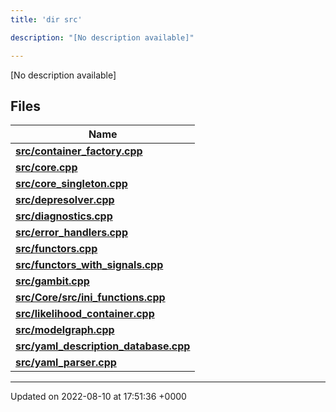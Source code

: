 ```yaml
---
title: 'dir src'

description: "[No description available]"

---
```







[No description available]

## Files

| Name           |
| -------------- |
| **[src/container_factory.cpp](/documentation/code/gambit_2-2/files/container__factory_8cpp/#file-container-factory.cpp)**  |
| **[src/core.cpp](/documentation/code/gambit_2-2/files/core_8cpp/#file-core.cpp)**  |
| **[src/core_singleton.cpp](/documentation/code/gambit_2-2/files/core__singleton_8cpp/#file-core-singleton.cpp)**  |
| **[src/depresolver.cpp](/documentation/code/gambit_2-2/files/depresolver_8cpp/#file-depresolver.cpp)**  |
| **[src/diagnostics.cpp](/documentation/code/gambit_2-2/files/diagnostics_8cpp/#file-diagnostics.cpp)**  |
| **[src/error_handlers.cpp](/documentation/code/gambit_2-2/files/error__handlers_8cpp/#file-error-handlers.cpp)**  |
| **[src/functors.cpp](/documentation/code/gambit_2-2/files/functors_8cpp/#file-functors.cpp)**  |
| **[src/functors_with_signals.cpp](/documentation/code/gambit_2-2/files/functors__with__signals_8cpp/#file-functors-with-signals.cpp)**  |
| **[src/gambit.cpp](/documentation/code/gambit_2-2/files/gambit_8cpp/#file-gambit.cpp)**  |
| **[src/Core/src/ini_functions.cpp](/documentation/code/gambit_2-2/files/core_2src_2ini__functions_8cpp/#file-core/src/ini-functions.cpp)**  |
| **[src/likelihood_container.cpp](/documentation/code/gambit_2-2/files/likelihood__container_8cpp/#file-likelihood-container.cpp)**  |
| **[src/modelgraph.cpp](/documentation/code/gambit_2-2/files/modelgraph_8cpp/#file-modelgraph.cpp)**  |
| **[src/yaml_description_database.cpp](/documentation/code/gambit_2-2/files/yaml__description__database_8cpp/#file-yaml-description-database.cpp)**  |
| **[src/yaml_parser.cpp](/documentation/code/gambit_2-2/files/yaml__parser_8cpp/#file-yaml-parser.cpp)**  |






-------------------------------

Updated on 2022-08-10 at 17:51:36 +0000
